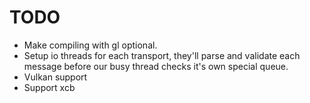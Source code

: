 # TODO
* Make compiling with gl optional. 
* Setup io threads for each transport, they'll parse and validate each message before our busy thread checks it's own special queue. 
* Vulkan support
* Support xcb